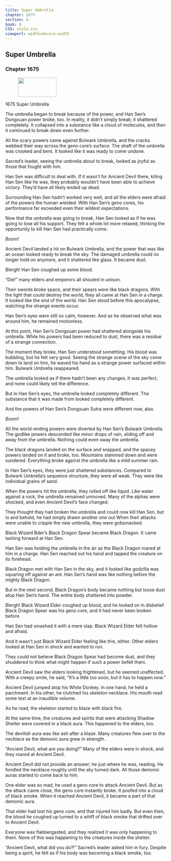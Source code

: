 ```yaml
---
title: Super Umbrella
chapter: 1675
section: 4
book: 4
CSS: style.css
viewport: width=device-width
---
```


## Super Umbrella

### Chapter 1675

<figure>
	<img src="../Images/gem.gif" alt="" id="gem" width="120" height="60" />
</figure>

1675 Super Umbrella

The umbrella began to break because of the power, and Han Sen’s Dongxuan power broke, too. In reality, it didn’t simply break; it shattered completely. It collapsed into a substance like a cloud of molecules, and then it continued to break down even further.

All the scary powers came against Bulwark Umbrella, and the cracks webbed their way across the geno core’s surface. The shaft of the umbrella was crooked and bent. It looked like it was ready to come undone.

Sacred’s leader, seeing the umbrella about to break, looked as joyful as those that fought with him.

Han Sen was difficult to deal with. If it wasn’t for Ancient Devil there, kiting Han Sen like he was, they probably wouldn’t have been able to achieve victory. They’d have all likely ended up dead.

Surrounding Han Sen hadn’t worked very well, and all the elders were afraid of the powers the human wielded. With Han Sen’s geno cores, his performance far exceeded even their wildest expectations.

Now that the umbrella was going to break, Han Sen looked as if he was going to lose all his support. They felt a whole lot more relaxed, thinking the opportunity to kill Han Sen had practically come.

*Boom!*

Ancient Devil landed a hit on Bulwark Umbrella, and the power that was like an ocean looked ready to break the sky. The damaged umbrella could no longer hold on anymore, and it shattered like glass. It became dust.

Blergh! Han Sen coughed up some blood.

“Die!” many elders and emperors all shouted in unison.

Their swords broke space, and their spears were like black dragons. With the light that could destroy the world, they all came at Han Sen in a charge. It looked like the end of the world. Han Sen stood before this apocalypse, watching the strange events occur.

Han Sen’s eyes were still so calm, however. And as he observed what was around him, he remained motionless.

At this point, Han Sen’s Dongxuan power had shattered alongside his umbrella. While his powers had been reduced to dust, there was a residue of a strange connection.

The moment they broke, Han Sen understood something. His blood was bubbling, but he felt very good. Seeing the strange scene of the sky come down to land on him, he waved his hand as a strange power surfaced within him. Bulwark Umbrella reappeared.

The umbrella looked as if there hadn’t been any changes. It was perfect, and none could likely tell the difference.

But in Han Sen’s eyes, the umbrella looked completely different. The substance that it was made from looked completely different.

And the powers of Han Sen’s Dongxuan Sutra were different now, also.

*Boom!*

All the world-ending powers were diverted by Han Sen’s Bulwark Umbrella. The godlike powers descended like minor drops of rain, sliding off and away from the umbrella. Nothing could even sway the umbrella.

The black dragons landed on the surface and snapped, and the spacey powers landed on it and broke, too. Mountains slammed down and were sundered. Everything broke against the umbrella like a mild summer rain.

In Han Sen’s eyes, they were just shattered substances. Compared to Bulwark Umbrella’s sequence structure, they were all weak. They were like individual grains of sand.

When the powers hit the umbrella, they rolled off like liquid. Like water against a rock, the umbrella remained unmoved. Many of the alphas were shocked, and even Ancient Devil’s face changed.

They thought they had broken the umbrella and could now kill Han Sen, but lo and behold, he had simply drawn another one out When their attacks were unable to cripple the new umbrella, they were gobsmacked.

Black Wizard Bder’s Black Dragon Spear became Black Dragon. It came lashing forward at Han Sen.

Han Sen was holding the umbrella in the air as the Black Dragon roared at him in a charge. Han Sen reached out his hand and tapped the creature on its forehead.

Black Dragon met with Han Sen in the sky, and it looked like godzilla was squaring off against an ant. Han Sen’s hand was like nothing before the mighty Black Dragon.

But in the next second, Black Dragon’s body became nothing but loose dust atop Han Sen’s hand. The entire body shattered into powder.

Blergh! Black Wizard Elder coughed up blood, and he looked on in disbelief. Black Dragon Spear was his geno core, and it had never been broken before.

Han Sen had smashed it with a mere slap. Black Wizard Elder felt hollow and afraid.

And it wasn’t just Black Wizard Elder feeling like this, either. Other elders looked at Han Sen in shock and wanted to run.

They could not believe Black Dragon Spear had become dust, and they shuddered to think what might happen if such a power befell them.

Ancient Devil saw the elders looking frightened, but he seemed unaffected. With a creepy smile, he said, “It’s a little too soon, but it has to happen now.”

Ancient Devil jumped atop his White Donkey. In one hand, he held a parchment. In his other, he clutched his skeleton necklace. His mouth read some text at an inaudible volume.

As he read, the skeleton started to blaze with black fire.

At the same time, the creatures and spirits that were attacking Shadow Shelter were covered in a black aura. This happened to the elders, too.

The devilish aura was like ash after a blaze. Many creatures flew over to the necklace as the demonic aura grew in strength.

“Ancient Devil, what are you doing?” Many of the elders were in shock, and they roared at Ancient Devil.

Ancient Devil did not provide an answer; he just where he was, reading. He fondled the necklace roughly until the sky turned dark. All those demonic auras started to come back to him.

One elder was so mad, he used a geno core to attack Ancient Devil. But as the attack came close, the geno core instantly broke. It poofed into a cloud of black smoke. When it reached Ancient Devil, it became a part of that demonic aura.

That elder had lost his geno core, and that injured him badly. But even then, the blood he coughed up turned to a whiff of black smoke that drifted over to Ancient Devil.

Everyone was flabbergasted, and they realized it was only happening to them. None of this was happening to the creatures inside the shelter.

“Ancient Devil, what did you do?!” Sacred’s leader asked him in fury. Despite being a spirit, he felt as if his body was becoming a black smoke, too.
